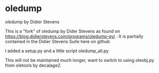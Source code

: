 # oledump
oledump by Didier Stevens

This is a "fork" of oledump by Dider Stevens as found on https://blog.didierstevens.com/programs/oledump-py/ . It is partially contained in the Didier Stevens Suite here on github

I added a setup.py and a little script oledump_all.py

This will not be maintained much longer, want to switch to using oleobj.py from oletools by decalage2.
